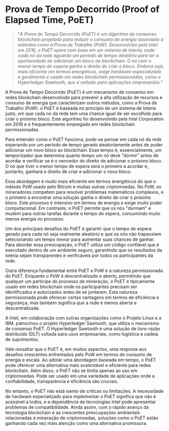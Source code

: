 # Prova de Tempo Decorrido (Proof of Elapsed Time, PoET)

>"*A Prova de Tempo Decorrido (PoET) é um algoritmo de consenso blockchain projetado para reduzir o consumo de energia associado a métodos como a Prova de Trabalho (PoW). Desenvolvido pela Intel em 2016, o PoET opera com base em um sistema de loteria, onde cada nó da rede aguarda um período de tempo aleatório para ter a oportunidade de adicionar um bloco ao blockchain. O nó com o menor tempo de espera ganha o direito de criar o bloco. Embora seja mais eficiente em termos energéticos, exige hardware especializado e geralmente é usado em redes blockchain permissionadas, como o Hyperledger Sawtooth, que é voltado para aplicações empresariais.*"

A Prova de Tempo Decorrido (PoET) é um mecanismo de consenso em redes blockchain desenvolvido para prevenir a alta utilização de recursos e consumo de energia que caracterizam outros métodos, como a Prova de Trabalho (PoW). o PoET é baseada no princípio de um sistema de loteria justo, em que cada nó da rede tem uma chance igual de ser escolhido para criar o próximo bloco. Este algoritmo foi desenvolvido pela Intel Corporation em 2016 e é frequentemente empregado em redes blockchain permissionadas.

Para entender como o PoET funciona, pode-se pensar em cada nó da rede esperando por um período de tempo gerado aleatoriamente antes de poder adicionar um novo bloco ao blockchain. Esse tempo é, essencialmente, um temporizador que determina quanto tempo um nó deve "dormir" antes de acordar e verificar se é o vencedor do direito de adicionar o próximo bloco. O nó que tiver o menor tempo de espera será o primeiro a acordar e, portanto, ganhará o direito de criar e adicionar o novo bloco.

Essa abordagem é muito mais eficiente em termos energéticos do que o método PoW usado pelo Bitcoin e muitas outras criptomoedas. No PoW, os mineradores competem para resolver problemas matemáticos complexos, e o primeiro a encontrar uma solução ganha o direito de criar o próximo bloco. Este processo é intensivo em termos de energia e exige muito poder computacional. Em contraste, o PoET permite que os nós "durmam" e mudem para outras tarefas durante o tempo de espera, consumindo muito menos energia no processo.

Um dos principais desafios do PoET é garantir que o tempo de espera gerado para cada nó seja realmente aleatório e que os nós não trapaceiem selecionando um tempo menor para aumentar suas chances de ganhar. Para abordar essa preocupação, o PoET utiliza um código confiável que é executado dentro de um ambiente seguro, garantindo que os resultados da loteria sejam transparentes e verificáveis por todos os participantes da rede.

Outra diferença fundamental entre PoET e PoW é a natureza permissionada do PoET. Enquanto o PoW é descentralizado e aberto, permitindo que qualquer um participe do processo de mineração, o PoET é tipicamente usado em redes blockchain onde os participantes precisam ser identificados e autorizados antes de se juntarem. Esta natureza permissionada pode oferecer certas vantagens em termos de eficiência e segurança, mas também significa que a rede é menos aberta e descentralizada.

A Intel, em colaboração com outras organizações como o Projeto Linux e a IBM, patrocinou o projeto Hyperledger Sawtooth, que utiliza o mecanismo de consenso PoET. O Hyperledger Sawtooth é uma solução de livro-razão distribuído (DLT) voltada para usos empresariais, como logística e cadeia de suprimentos.

Vale ressaltar que o PoET é, em muitos aspectos, uma resposta aos desafios crescentes enfrentados pelo PoW em termos de consumo de energia e escala. Ao adotar uma abordagem baseada em tempo, o PoET pode oferecer uma alternativa mais sustentável e eficiente para redes blockchain. Além disso, o PoET não se limita apenas ao uso em criptomoedas. Pode ser usado em uma variedade de aplicações onde a confiabilidade, transparência e eficiência são cruciais.

No entanto, o PoET não está isento de críticas ou limitações. A necessidade de hardware especializado para implementar o PoET significa que não é acessível a todos, e a dependência de tecnologias Intel pode apresentar problemas de compatibilidade. Ainda assim, com o rápido avanço da tecnologia blockchain e as crescentes preocupações ambientais relacionadas à mineração de criptomoedas, soluções como o PoET estão ganhando cada vez mais atenção como uma alternativa promissora.
